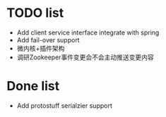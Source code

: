 # TODO list

* Add client service interface integrate with spring 
* Add fail-over support
* 微内核+插件架构
* 调研Zookeeper事件变更会不会主动推送变更内容

# Done list

* Add protostuff serialzier support
